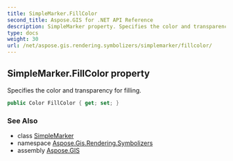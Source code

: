 ```yaml
---
title: SimpleMarker.FillColor
second_title: Aspose.GIS for .NET API Reference
description: SimpleMarker property. Specifies the color and transparency for filling.
type: docs
weight: 30
url: /net/aspose.gis.rendering.symbolizers/simplemarker/fillcolor/
---
```

## SimpleMarker.FillColor property

Specifies the color and transparency for filling.

```csharp
public Color FillColor { get; set; }
```

### See Also

* class [SimpleMarker](../)
* namespace [Aspose.Gis.Rendering.Symbolizers](../../simplemarker/)
* assembly [Aspose.GIS](../../../)


